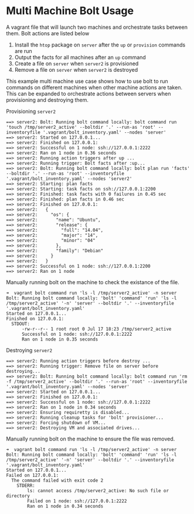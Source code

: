 # Multi Machine Bolt Usage

A vagrant file that will launch two machines and orchestrate tasks between them. Bolt actions are listed below

1. Install the `htop` package on `server` after the `up` or `provision` commands are run
2. Output the facts for all machines after an `up` command
3. Create a file on `server` when `server2` is provisioned
4. Remove a file on `server` when `server2` is destroyed

This example multi machine use case shows how to use bolt to run commands on different machines when other machine actions are taken. This can be expanded to orchestrate actions between servers when provisioning and destroying them.


Provisioning `server2`

~~~
==> server2: Bolt: Running bolt command locally: bolt command run 'touch /tmp/server2_active' --boltdir '.' --run-as 'root' --inventoryfile '.vagrant/bolt_inventory.yaml' --nodes 'server'
==> server2: Started on 127.0.0.1...
==> server2: Finished on 127.0.0.1:
==> server2: Successful on 1 node: ssh://127.0.0.1:2222
==> server2: Ran on 1 node in 0.36 seconds
==> server2: Running action triggers after up ...
==> server2: Running trigger: Bolt facts after :up...
==> server2: Bolt: Running bolt command locally: bolt plan run 'facts' --boltdir '.' --run-as 'root' --inventoryfile '.vagrant/bolt_inventory.yaml' --nodes 'server2'
==> server2: Starting: plan facts
==> server2: Starting: task facts on ssh://127.0.0.1:2200
==> server2: Finished: task facts with 0 failures in 0.45 sec
==> server2: Finished: plan facts in 0.46 sec
==> server2: Finished on 127.0.0.1:
==> server2:   {
==> server2:     "os": {
==> server2:       "name": "Ubuntu",
==> server2:       "release": {
==> server2:         "full": "14.04",
==> server2:         "major": "14",
==> server2:         "minor": "04"
==> server2:       },
==> server2:       "family": "Debian"
==> server2:     }
==> server2:   }
==> server2: Successful on 1 node: ssh://127.0.0.1:2200
==> server2: Ran on 1 node
~~~

Manually running bolt on the machine to check the existance of the file.

~~~
➜  vagrant bolt command run 'ls -l /tmp/server2_active' -n server
Bolt: Running bolt command locally: 'bolt' 'command' 'run' 'ls -l /tmp/server2_active' '-n' 'server' --boltdir '.' --inventoryfile '.vagrant/bolt_inventory.yaml'
Started on 127.0.0.1...
Finished on 127.0.0.1:
  STDOUT:
      -rw-r--r-- 1 root root 0 Jul 17 18:23 /tmp/server2_active
      Successful on 1 node: ssh://127.0.0.1:2222
      Ran on 1 node in 0.35 seconds
~~~

Destroying `server2`

~~~
==> server2: Running action triggers before destroy ...
==> server2: Running trigger: Remove file on server before destroying...
==> server2: Bolt: Running bolt command locally: bolt command run 'rm -f /tmp/server2_active' --boltdir '.' --run-as 'root' --inventoryfile '.vagrant/bolt_inventory.yaml' --nodes 'server'
==> server2: Started on 127.0.0.1...
==> server2: Finished on 127.0.0.1:
==> server2: Successful on 1 node: ssh://127.0.0.1:2222
==> server2: Ran on 1 node in 0.34 seconds
==> server2: Ensuring requiretty is disabled...
==> server2: Running cleanup tasks for 'bolt' provisioner...
==> server2: Forcing shutdown of VM...
==> server2: Destroying VM and associated drives...
~~~

Manually running bolt on the machine to ensure the file was removed.

~~~
➜  vagrant bolt command run 'ls -l /tmp/server2_active' -n server
Bolt: Running bolt command locally: 'bolt' 'command' 'run' 'ls -l /tmp/server2_active' '-n' 'server' --boltdir '.' --inventoryfile '.vagrant/bolt_inventory.yaml'
Started on 127.0.0.1...
Failed on 127.0.0.1:
  The command failed with exit code 2
    STDERR:
        ls: cannot access /tmp/server2_active: No such file or directory
        Failed on 1 node: ssh://127.0.0.1:2222
        Ran on 1 node in 0.34 seconds
~~~
